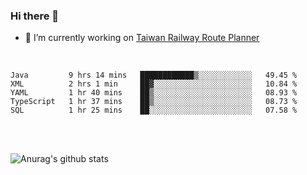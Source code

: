 ### Hi there 👋

- 🔭 I’m currently working on [Taiwan Railway Route Planner](https://github.com/Taiwan-Railway-Route-Planner)

<br/>

<!--START_SECTION:waka-->
```text
Java         9 hrs 14 mins   ████████████▒░░░░░░░░░░░░   49.45 % 
XML          2 hrs 1 min     ██▓░░░░░░░░░░░░░░░░░░░░░░   10.84 % 
YAML         1 hr 40 mins    ██▒░░░░░░░░░░░░░░░░░░░░░░   08.93 % 
TypeScript   1 hr 37 mins    ██▒░░░░░░░░░░░░░░░░░░░░░░   08.73 % 
SQL          1 hr 25 mins    ██░░░░░░░░░░░░░░░░░░░░░░░   07.58 % 
```
<!--END_SECTION:waka-->

<br/>
<br/>

![Anurag's github stats](https://github-readme-stats.vercel.app/api?username=DepickereSven&show_icons=true&theme=tokyonight)



<!--
**DepickereSven/DepickereSven** is a ✨ _special_ ✨ repository because its `README.md` (this file) appears on your GitHub profile.

Here are some ideas to get you started:

- 🔭 I’m currently working on ...
- 🌱 I’m currently learning ...
- 👯 I’m looking to collaborate on ...
- 🤔 I’m looking for help with ...
- 💬 Ask me about ...
- 📫 How to reach me: ...
- 😄 Pronouns: ...
- ⚡ Fun fact: ...
-->
